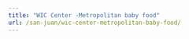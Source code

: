 ```yaml
---
title: "WIC Center -Metropolitan baby food"
url: /san-juan/wic-center-metropolitan-baby-food/
---
```

